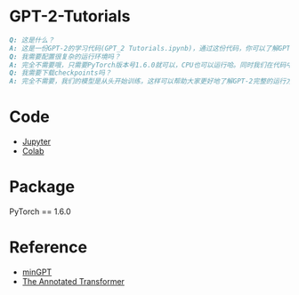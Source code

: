 # GPT-2-Tutorials
```markdown
Q: 这是什么？
A: 这是一份GPT-2的学习代码(GPT_2 Tutorials.ipynb)，通过这份代码，你可以了解GPT模型的构建方法以及训练和推理的过程，我们以加法运算和文本生成为例给出了GPT-2的运行结果。
Q: 我需要配置很复杂的运行环境吗？
A: 完全不需要哦，只需要PyTorch版本号1.6.0就可以，CPU也可以运行哈。同时我们在代码中给出了Colab链接(https://colab.research.google.com/drive/12RHUqxUffGz7-qGIGrbLvLkPZmfcl9tQ?usp=sharing)，你可以借助Colab的GPU资源更快地训练模型。
Q: 我需要下载checkpoints吗？
A: 完全不需要，我们的模型是从头开始训练，这样可以帮助大家更好地了解GPT-2完整的运行方式。
```
# Code
* [Jupyter](https://github.com/wzy6642/GPT-2-Tutorials/blob/main/GPT_2%20Tutorials.ipynb)
* [Colab](https://colab.research.google.com/drive/12RHUqxUffGz7-qGIGrbLvLkPZmfcl9tQ?usp=sharing)
# Package
PyTorch == 1.6.0
# Reference
* [minGPT](https://github.com/karpathy/minGPT)
* [The Annotated Transformer](https://nlp.seas.harvard.edu/2018/04/03/attention.html)
